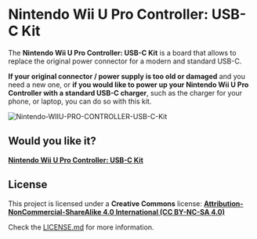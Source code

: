 # Nintendo Wii U Pro Controller: USB-C Kit

The **Nintendo Wii U Pro Controller: USB-C Kit** is a board that allows to replace the original power connector for a modern and standard USB-C.

**If your original connector / power supply is too old or damaged** and you need a new one, or **if you would like to power up your Nintendo Wii U Pro Controller with a standard USB-C charger**, such as the charger for your phone, or laptop, you can do so with this kit.

![Nintendo-WIIU-PRO-CONTROLLER-USB-C-Kit](https://raw.githubusercontent.com/giltesa/Nintendo-Wii-U-GamePad-USB-C-Kit/master/4.%20Photos/Nintendo-Wii-U-Pro--Controller-USB-C-v1.0_1.jpg)


## Would you like it?

[**Nintendo Wii U Pro Controller: USB-C Kit**](https://shop.giltesa.com/?p=3637)


## License

This project is licensed under a **Creative Commons** license:
**[Attribution-NonCommercial-ShareAlike 4.0 International (CC BY-NC-SA 4.0) ](https://creativecommons.org/licenses/by-nc-sa/4.0/)**

Check the [LICENSE.md](LICENSE.md) for more information.